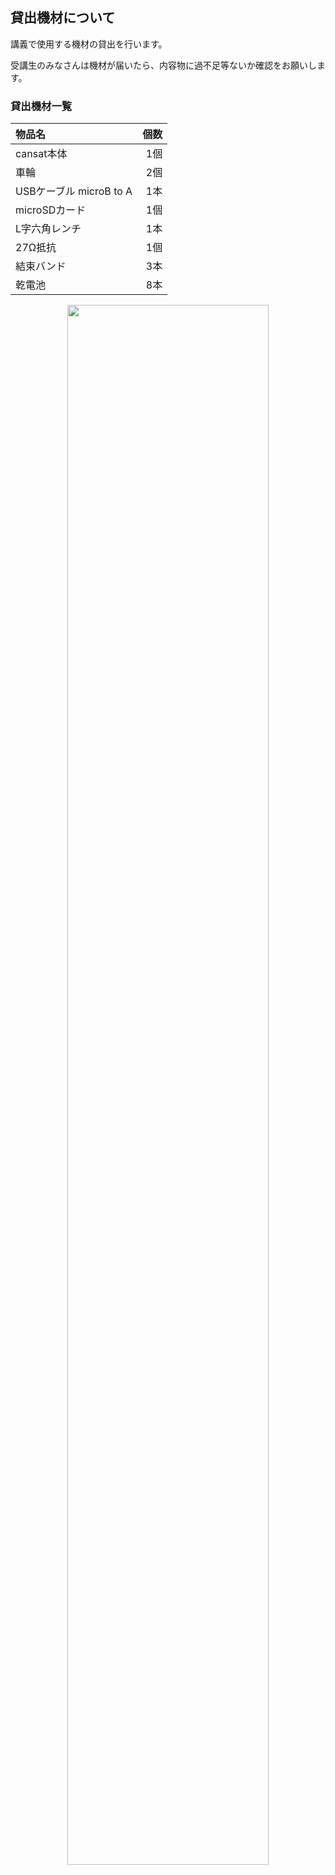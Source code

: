 ## 貸出機材について

講義で使用する機材の貸出を行います。

受講生のみなさんは機材が届いたら、内容物に過不足等ないか確認をお願いします。

### 貸出機材一覧

|物品名|個数|
|:---|---:|
|cansat本体|1個|
|車輪|2個|
|USBケーブル microB to A|1本|
|microSDカード|1個|
|L字六角レンチ|1本|
|27Ω抵抗|1個|
|結束バンド|3本|
|乾電池|8本|

<div align="center">
<img src="img/item.JPG" width="80%">
</div>
